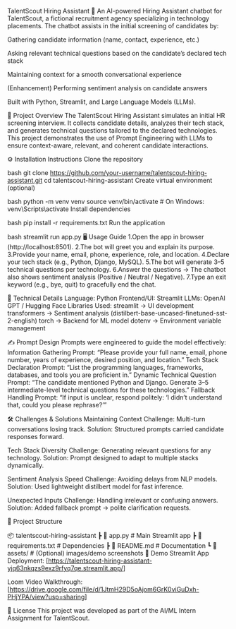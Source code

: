 TalentScout Hiring Assistant 🤖
An AI-powered Hiring Assistant chatbot for TalentScout, a fictional recruitment agency specializing in technology placements.
The chatbot assists in the initial screening of candidates by:

Gathering candidate information (name, contact, experience, etc.)

Asking relevant technical questions based on the candidate’s declared tech stack

Maintaining context for a smooth conversational experience

(Enhancement) Performing sentiment analysis on candidate answers

Built with Python, Streamlit, and Large Language Models (LLMs).

📌 Project Overview
The TalentScout Hiring Assistant simulates an initial HR screening interview. It collects candidate details, analyzes their tech stack, and generates technical questions tailored to the declared technologies.
This project demonstrates the use of Prompt Engineering with LLMs to ensure context-aware, relevant, and coherent candidate interactions.

⚙️ Installation Instructions
Clone the repository

bash
git clone https://github.com/your-username/talentscout-hiring-assistant.git
cd talentscout-hiring-assistant
Create virtual environment (optional)

bash
python -m venv venv
source venv/bin/activate   # On Windows: venv\Scripts\activate
Install dependencies

bash
pip install -r requirements.txt
Run the application

bash
streamlit run app.py
🖥️ Usage Guide
1.Open the app in browser (http://localhost:8501).
2.The bot will greet you and explain its purpose.
3.Provide your name, email, phone, experience, role, and location.
4.Declare your tech stack (e.g., Python, Django, MySQL).
5.The bot will generate 3–5 technical questions per technology.
6.Answer the questions → The chatbot also shows sentiment analysis (Positive / Neutral / Negative).
7.Type an exit keyword (e.g., bye, quit) to gracefully end the chat.

🔧 Technical Details
Language: Python
Frontend/UI: Streamlit
LLMs: OpenAI GPT / Hugging Face
Libraries Used:
streamlit → UI development
transformers → Sentiment analysis (distilbert-base-uncased-finetuned-sst-2-english)
torch → Backend for ML model
dotenv → Environment variable management

✍️ Prompt Design
Prompts were engineered to guide the model effectively:
Information Gathering Prompt:
“Please provide your full name, email, phone number, years of experience, desired position, and location.”
Tech Stack Declaration Prompt:
“List the programming languages, frameworks, databases, and tools you are proficient in.”
Dynamic Technical Question Prompt:
“The candidate mentioned Python and Django. Generate 3–5 intermediate-level technical questions for these technologies.”
Fallback Handling Prompt:
“If input is unclear, respond politely: ‘I didn’t understand that, could you please rephrase?’”

🛠️ Challenges & Solutions
Maintaining Context
Challenge: Multi-turn conversations losing track.
Solution: Structured prompts carried candidate responses forward.

Tech Stack Diversity
Challenge: Generating relevant questions for any technology.
Solution: Prompt designed to adapt to multiple stacks dynamically.

Sentiment Analysis Speed
Challenge: Avoiding delays from NLP models.
Solution: Used lightweight distilbert model for fast inference.

Unexpected Inputs
Challenge: Handling irrelevant or confusing answers.
Solution: Added fallback prompt → polite clarification requests.

📂 Project Structure

📦 talentscout-hiring-assistant
 ┣ 📜 app.py                # Main Streamlit app
 ┣ 📜 requirements.txt      # Dependencies
 ┣ 📜 README.md             # Documentation
 ┗ 📂 assets/               # (Optional) images/demo screenshots
🎥 Demo
Streamlit App Deployment: [https://talentscout-hiring-assistant-yjq63nkqzs9exz9rfyq7qe.streamlit.app/]

Loom Video Walkthrough: [https://drive.google.com/file/d/1JtmH29D5oAjom6GrK0viGuDxh-PHjYPA/view?usp=sharing]

📜 License
This project was developed as part of the AI/ML Intern Assignment for TalentScout.
